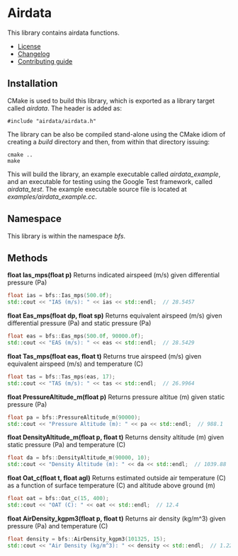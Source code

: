 # Airdata
This library contains airdata functions.
   * [License](LICENSE.md)
   * [Changelog](CHANGELOG.md)
   * [Contributing guide](CONTRIBUTING.md)

## Installation
CMake is used to build this library, which is exported as a library target called *airdata*. The header is added as:

```
#include "airdata/airdata.h"
```

The library can be also be compiled stand-alone using the CMake idiom of creating a *build* directory and then, from within that directory issuing:

```
cmake ..
make
```

This will build the library, an example executable called *airdata_example*, and an executable for testing using the Google Test framework, called *airdata_test*. The example executable source file is located at *examples/airdata_example.cc*.

## Namespace
This library is within the namespace *bfs*.

## Methods

**float Ias_mps(float p)** Returns indicated airspeed (m/s) given differential pressure (Pa)

```C++
float ias = bfs::Ias_mps(500.0f);
std::cout << "IAS (m/s): " << ias << std::endl;  // 28.5457
```

**float Eas_mps(float dp, float sp)** Returns equivalent airspeed (m/s) given differential pressure (Pa) and static pressure (Pa)

```C++
float eas = bfs::Eas_mps(500.0f, 90000.0f);
std::cout << "EAS (m/s): " << eas << std::endl;  // 28.5429
```

**float Tas_mps(float eas, float t)** Returns true airspeed (m/s) given equivalent airspeed (m/s) and temperature (C)

``` C++
float tas = bfs::Tas_mps(eas, 17);
std::cout << "TAS (m/s): " << tas << std::endl;  // 26.9964
```

**float PressureAltitude_m(float p)** Returns pressure altitue (m) given static pressure (Pa)

``` C++
float pa = bfs::PressureAltitude_m(90000);
std::cout << "Pressure Altitude (m): " << pa << std::endl;  // 988.1
```

**float DensityAltitude_m(float p, float t)** Returns density altitude (m) given static pressure (Pa) and temperature (C)

``` C++
float da = bfs::DensityAltitude_m(90000, 10);
std::cout << "Density Altitude (m): " << da << std::endl;  // 1039.88
```

**float Oat_c(float t, float agl)** Returns estimated outside air temperature (C) as a function of surface temperature (C) and altitude above ground (m)

``` C++
float oat = bfs::Oat_c(15, 400);
std::cout << "OAT (C): " << oat << std::endl;  // 12.4
```
 
**float AirDensity_kgpm3(float p, float t)** Returns air density (kg/m^3) given pressure (Pa) and temperature (C)

``` C++
float density = bfs::AirDensity_kgpm3(101325, 15);
std::cout << "Air Density (kg/m^3): " << density << std::endl;  // 1.225
```
